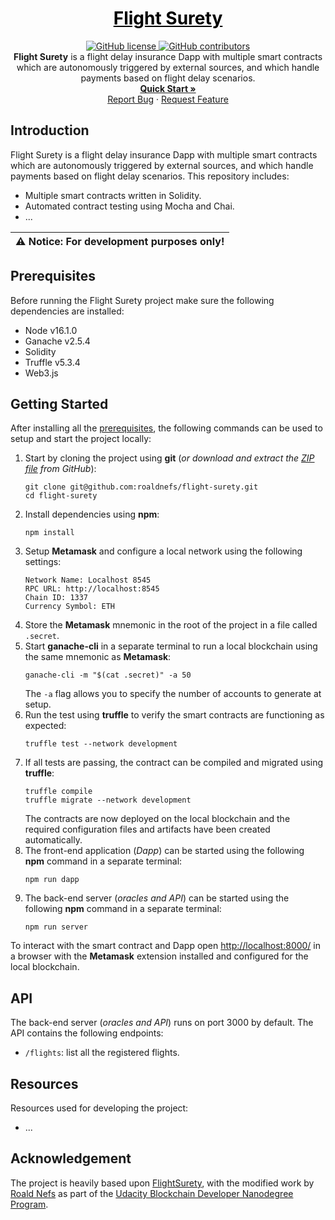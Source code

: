 <a href="https://github.com/roaldnefs/flight-surety" style="color: black;">
    <h1 align="center">Flight Surety</h1>
</a>
<p align="center">
    <a href="https://raw.githubusercontent.com/roaldnefs/flight-surety/main/LICENSE">
        <img src="https://img.shields.io/github/license/roaldnefs/flight-surety?color=blue&style=for-the-badge"
            alt="GitHub license">
    </a>
    <a href="https://github.com/roaldnefs/flight-surety/graphs/contributors">
        <img src="https://img.shields.io/github/contributors/roaldnefs/flight-surety?style=for-the-badge&color=blue"
            alt="GitHub contributors">
    </a>
    </br>
    <b>Flight Surety</b> is a flight delay insurance Dapp with multiple smart contracts which are autonomously triggered by external sources, and which handle payments based on flight delay scenarios.
    <br />
    <a href="https://github.com/roaldnefs/flight-surety/blob/main/README.md#getting-strated"><strong>Quick Start »</strong></a>
    <br />
    <a href="https://github.com/roaldnefs/flight-surety/issues/new?title=Bug%3A">Report Bug</a>
    ·
    <a href="https://github.com/roaldnefs/flight-surety/issues/new?&title=Feature+Request%3A">Request Feature</a>
</p>

## Introduction
Flight Surety is a flight delay insurance Dapp with multiple smart contracts which are autonomously triggered by external sources, and which handle payments based on flight delay scenarios. This repository includes:

* Multiple smart contracts written in Solidity.
* Automated contract testing using Mocha and Chai.
* ...

| ⚠️ **Notice**: For development purposes only! |
| --- |

## Prerequisites
Before running the Flight Surety project make sure the following dependencies are installed:

* Node v16.1.0
* Ganache v2.5.4
* Solidity
* Truffle v5.3.4
* Web3.js

## Getting Started
After installing all the [prerequisites](#prerequisites), the following commands can be used to setup and start the project locally:

1. Start by cloning the project using **git** (_or download and extract the [ZIP file](https://github.com/roaldnefs/flight-surety/archive/refs/heads/main.zip) from GitHub_):
    ```console
    git clone git@github.com:roaldnefs/flight-surety.git
    cd flight-surety
    ```
1. Install dependencies using **npm**:
    ```console
    npm install
    ```
1. Setup **Metamask** and configure a local network using the following settings: 
    ```
    Network Name: Localhost 8545
    RPC URL: http://localhost:8545
    Chain ID: 1337
    Currency Symbol: ETH
    ```
1. Store the **Metamask** mnemonic in the root of the project in a file called `.secret`.
1. Start **ganache-cli** in a separate terminal to run a local blockchain using the same mnemonic as **Metamask**:
    ```console
    ganache-cli -m "$(cat .secret)" -a 50
    ```
    The `-a` flag allows you to specify the number of accounts to generate at setup.
1. Run the test using **truffle** to verify the smart contracts are functioning as expected:
    ```console
    truffle test --network development
    ```
1. If all tests are passing, the contract can be compiled and migrated using **truffle**:
   ```console
   truffle compile
   truffle migrate --network development
   ```
   The contracts are now deployed on the local blockchain and the required configuration files and artifacts have been created automatically.
1. The front-end application (_Dapp_) can be started using the following **npm** command in a separate terminal:
   ```console
   npm run dapp
   ```
1. The back-end server (_oracles and API_) can be started using the following **npm** command in a separate terminal:
   ```console
   npm run server
   ```
To interact with the smart contract and Dapp open [http://localhost:8000/](http://localhost:8000/) in a browser with the **Metamask** extension installed and configured for the local blockchain.

## API
The back-end server (_oracles and API_) runs on port 3000 by default. The API contains the following endpoints:

* `/flights`: list all the registered flights.

## Resources
Resources used for developing the project:

* ...


## Acknowledgement
The project is heavily based upon [FlightSurety](https://github.com/udacity/FlightSurety), with the modified work by [Roald Nefs](https://github.com/roaldnefs) as part of the [Udacity Blockchain Developer Nanodegree Program](https://www.udacity.com/course/blockchain-developer-nanodegree--nd1309).